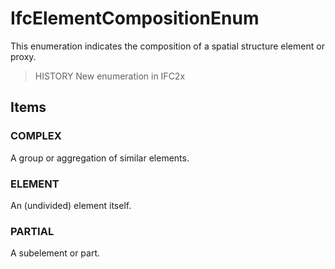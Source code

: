 # IfcElementCompositionEnum

This enumeration indicates the composition of a spatial structure element or proxy.<!-- end of definition -->

> HISTORY New enumeration in IFC2x

## Items

### COMPLEX
A group or aggregation of similar elements.

### ELEMENT
An (undivided) element itself.

### PARTIAL
A subelement or part.
